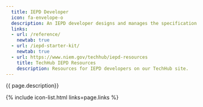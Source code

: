```yaml
---
  title: IEPD Developer
  icon: fa-envelope-o
  description: An IEPD developer designs and manages the specification of an information exchange.
  links:
  - url: /reference/
    newtab: true
  - url: /iepd-starter-kit/
    newtab: true
  - url: https://www.niem.gov/techhub/iepd-resources
    title: TechHub IEPD Resources
    description: Resources for IEPD developers on our TechHub site.
---
```


{{ page.description}}

{% include icon-list.html links=page.links %}
